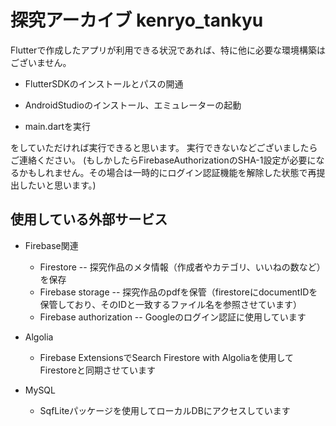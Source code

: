 # 探究アーカイブ kenryo_tankyu

Flutterで作成したアプリが利用できる状況であれば、特に他に必要な環境構築はございません。


- FlutterSDKのインストールとパスの開通

- AndroidStudioのインストール、エミュレーターの起動

- main.dartを実行

をしていただければ実行できると思います。
実行できないなどございましたらご連絡ください。
(もしかしたらFirebaseAuthorizationのSHA-1設定が必要になるかもしれません。その場合は一時的にログイン認証機能を解除した状態で再提出したいと思います。)


## 使用している外部サービス

- Firebase関連
  - Firestore
  -- 探究作品のメタ情報（作成者やカテゴリ、いいねの数など）を保存
  - Firebase storage
  -- 探究作品のpdfを保管（firestoreにdocumentIDを保管しており、そのIDと一致するファイル名を参照させています）
  - Firebase authorization
  -- Googleのログイン認証に使用しています

- Algolia
  - Firebase ExtensionsでSearch Firestore with Algoliaを使用してFirestoreと同期させています
- MySQL
  - SqfLiteパッケージを使用してローカルDBにアクセスしています
